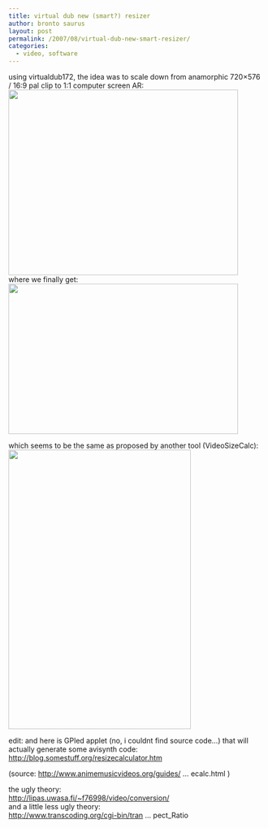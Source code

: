 ```yaml
---
title: virtual dub new (smart?) resizer
author: bronto saurus
layout: post
permalink: /2007/08/virtual-dub-new-smart-resizer/
categories:
  - video, software
---
```

using virtualdub172, the idea was to scale down from anamorphic 720&#215;576 / 16:9 pal clip to 1:1 computer screen AR:  
<img src="/images/vdub_new_resizer.png" width="452" height="365" border="0" alt="" />  
where we finally get:  
<img src="/images/vdub_new_resizer2.png" width="452" height="296" border="0" alt="" />

which seems to be the same as proposed by another tool (VideoSizeCalc):  
<img src="/images/vdub_new_resizer3_compared.png" width="359" height="550" border="0" alt="" />

edit: and here is GPled applet (no, i couldnt find source code&#8230;) that will actually generate some avisynth code:  
<a href="http://blog.somestuff.org/resizecalculator.htm" target="_blank" >http://blog.somestuff.org/resizecalculator.htm</a>

(source: <a href="http://www.animemusicvideos.org/guides/avtech/resizecalc.html" target="_blank" >http://www.animemusicvideos.org/guides/ &#8230; ecalc.html</a> )

the ugly theory:  
<a href="http://lipas.uwasa.fi/~f76998/video/conversion/" target="_blank" >http://lipas.uwasa.fi/~f76998/video/conversion/</a>  
and a little less ugly theory:  
<a href="http://www.transcoding.org/cgi-bin/transcode?Calculating_Frame_Size_And_Aspect_Ratio" target="_blank" >http://www.transcoding.org/cgi-bin/tran &#8230; pect_Ratio</a>
